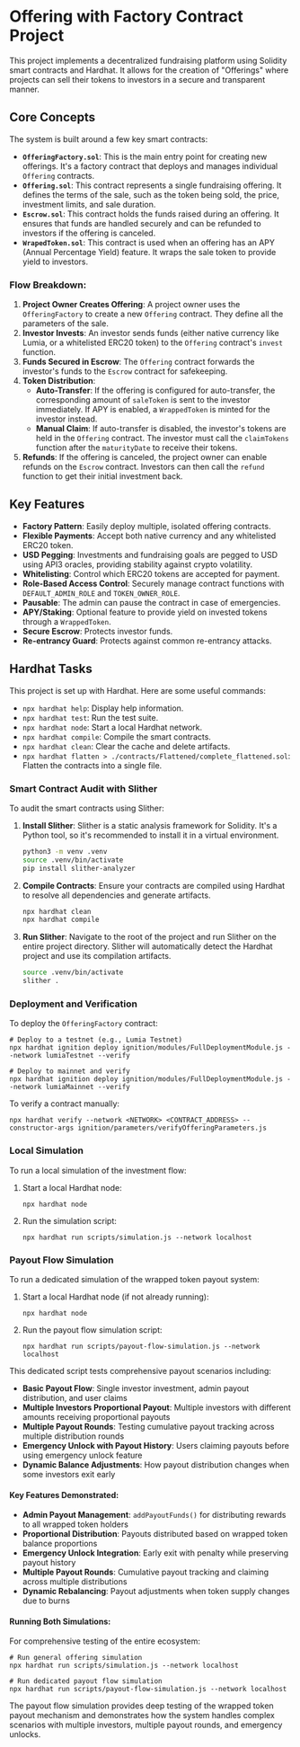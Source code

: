 # Offering with Factory Contract Project

This project implements a decentralized fundraising platform using Solidity smart contracts and Hardhat. It allows for the creation of "Offerings" where projects can sell their tokens to investors in a secure and transparent manner.

## Core Concepts

The system is built around a few key smart contracts:

*   **`OfferingFactory.sol`**: This is the main entry point for creating new offerings. It's a factory contract that deploys and manages individual `Offering` contracts.
*   **`Offering.sol`**: This contract represents a single fundraising offering. It defines the terms of the sale, such as the token being sold, the price, investment limits, and sale duration.
*   **`Escrow.sol`**: This contract holds the funds raised during an offering. It ensures that funds are handled securely and can be refunded to investors if the offering is canceled.
*   **`WrapedToken.sol`**: This contract is used when an offering has an APY (Annual Percentage Yield) feature. It wraps the sale token to provide yield to investors.

### Flow Breakdown:

1.  **Project Owner Creates Offering**: A project owner uses the `OfferingFactory` to create a new `Offering` contract. They define all the parameters of the sale.
2.  **Investor Invests**: An investor sends funds (either native currency like Lumia, or a whitelisted ERC20 token) to the `Offering` contract's `invest` function.
3.  **Funds Secured in Escrow**: The `Offering` contract forwards the investor's funds to the `Escrow` contract for safekeeping.
4.  **Token Distribution**:
    *   **Auto-Transfer**: If the offering is configured for auto-transfer, the corresponding amount of `saleToken` is sent to the investor immediately. If APY is enabled, a `WrappedToken` is minted for the investor instead.
    *   **Manual Claim**: If auto-transfer is disabled, the investor's tokens are held in the `Offering` contract. The investor must call the `claimTokens` function after the `maturityDate` to receive their tokens.
5.  **Refunds**: If the offering is canceled, the project owner can enable refunds on the `Escrow` contract. Investors can then call the `refund` function to get their initial investment back.

## Key Features

*   **Factory Pattern**: Easily deploy multiple, isolated offering contracts.
*   **Flexible Payments**: Accept both native currency and any whitelisted ERC20 token.
*   **USD Pegging**: Investments and fundraising goals are pegged to USD using API3 oracles, providing stability against crypto volatility.
*   **Whitelisting**: Control which ERC20 tokens are accepted for payment.
*   **Role-Based Access Control**: Securely manage contract functions with `DEFAULT_ADMIN_ROLE` and `TOKEN_OWNER_ROLE`.
*   **Pausable**: The admin can pause the contract in case of emergencies.
*   **APY/Staking**: Optional feature to provide yield on invested tokens through a `WrappedToken`.
*   **Secure Escrow**: Protects investor funds.
*   **Re-entrancy Guard**: Protects against common re-entrancy attacks.

## Hardhat Tasks

This project is set up with Hardhat. Here are some useful commands:

*   `npx hardhat help`: Display help information.
*   `npx hardhat test`: Run the test suite.
*   `npx hardhat node`: Start a local Hardhat network.
*   `npx hardhat compile`: Compile the smart contracts.
*   `npx hardhat clean`: Clear the cache and delete artifacts.
*   `npx hardhat flatten > ./contracts/Flattened/complete_flattened.sol`: Flatten the contracts into a single file.

### Smart Contract Audit with Slither

To audit the smart contracts using Slither:

1.  **Install Slither**: Slither is a static analysis framework for Solidity. It's a Python tool, so it's recommended to install it in a virtual environment.
    ```bash
    python3 -m venv .venv
    source .venv/bin/activate
    pip install slither-analyzer
    ```

2.  **Compile Contracts**: Ensure your contracts are compiled using Hardhat to resolve all dependencies and generate artifacts.
    ```bash
    npx hardhat clean
    npx hardhat compile
    ```

3.  **Run Slither**: Navigate to the root of the project and run Slither on the entire project directory. Slither will automatically detect the Hardhat project and use its compilation artifacts.
    ```bash
    source .venv/bin/activate
    slither .
    ```

### Deployment and Verification

To deploy the `OfferingFactory` contract:

```shell
# Deploy to a testnet (e.g., Lumia Testnet)
npx hardhat ignition deploy ignition/modules/FullDeploymentModule.js --network lumiaTestnet --verify

# Deploy to mainnet and verify
npx hardhat ignition deploy ignition/modules/FullDeploymentModule.js --network lumiaMainnet --verify
```

To verify a contract manually:

```shell
npx hardhat verify --network <NETWORK> <CONTRACT_ADDRESS> --constructor-args ignition/parameters/verifyOfferingParameters.js
```

### Local Simulation

To run a local simulation of the investment flow:

1.  Start a local Hardhat node:
    ```shell
    npx hardhat node
    ```
2.  Run the simulation script:
    ```shell
    npx hardhat run scripts/simulation.js --network localhost
    ```

### Payout Flow Simulation

To run a dedicated simulation of the wrapped token payout system:

1.  Start a local Hardhat node (if not already running):
    ```shell
    npx hardhat node
    ```
2.  Run the payout flow simulation script:
    ```shell
    npx hardhat run scripts/payout-flow-simulation.js --network localhost
    ```

This dedicated script tests comprehensive payout scenarios including:

*   **Basic Payout Flow**: Single investor investment, admin payout distribution, and user claims
*   **Multiple Investors Proportional Payout**: Multiple investors with different amounts receiving proportional payouts
*   **Multiple Payout Rounds**: Testing cumulative payout tracking across multiple distribution rounds
*   **Emergency Unlock with Payout History**: Users claiming payouts before using emergency unlock feature
*   **Dynamic Balance Adjustments**: How payout distribution changes when some investors exit early

#### Key Features Demonstrated:

*   **Admin Payout Management**: `addPayoutFunds()` for distributing rewards to all wrapped token holders
*   **Proportional Distribution**: Payouts distributed based on wrapped token balance proportions
*   **Emergency Unlock Integration**: Early exit with penalty while preserving payout history
*   **Multiple Payout Rounds**: Cumulative payout tracking and claiming across multiple distributions
*   **Dynamic Rebalancing**: Payout adjustments when token supply changes due to burns

#### Running Both Simulations:

For comprehensive testing of the entire ecosystem:

```shell
# Run general offering simulation
npx hardhat run scripts/simulation.js --network localhost

# Run dedicated payout flow simulation
npx hardhat run scripts/payout-flow-simulation.js --network localhost
```

The payout flow simulation provides deep testing of the wrapped token payout mechanism and demonstrates how the system handles complex scenarios with multiple investors, multiple payout rounds, and emergency unlocks.